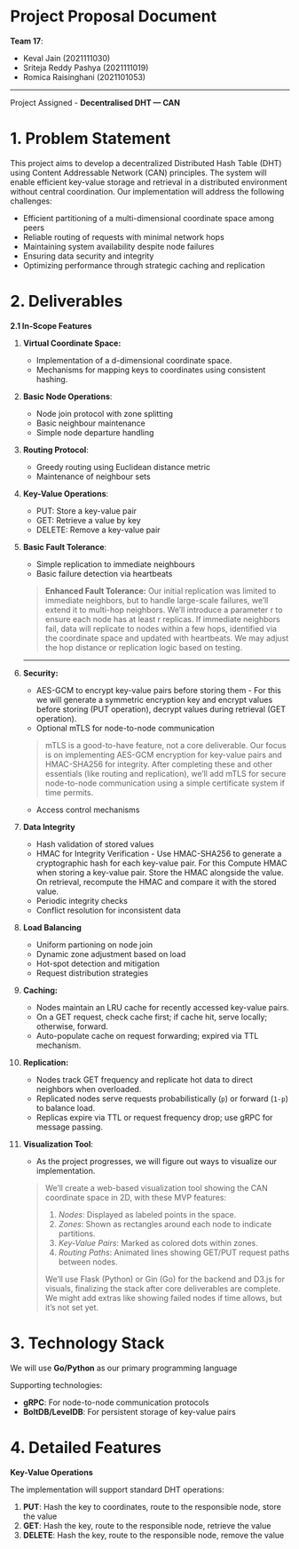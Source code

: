 # Project Proposal Document

**Team 17**: 

- Keval Jain (2021111030)
- Sriteja Reddy Pashya (2021111019)
- Romica Raisinghani (2021101053)

---

Project Assigned - **Decentralised DHT — CAN**

# 1. Problem Statement

This project aims to develop a decentralized Distributed Hash Table (DHT) using Content Addressable Network (CAN) principles. The system will enable efficient key-value storage and retrieval in a distributed environment without central coordination. Our implementation will address the following challenges:

- Efficient partitioning of a multi-dimensional coordinate space among peers
- Reliable routing of requests with minimal network hops
- Maintaining system availability despite node failures
- Ensuring data security and integrity
- Optimizing performance through strategic caching and replication

# 2. Deliverables

**2.1 In-Scope Features**

1. **Virtual Coordinate Space:**
    - Implementation of a d-dimensional coordinate space.
    - Mechanisms for mapping keys to coordinates using consistent hashing.
2. **Basic Node Operations**:
    - Node join protocol with zone splitting
    - Basic neighbour maintenance
    - Simple node departure handling
3. **Routing Protocol**:
    - Greedy routing using Euclidean distance metric
    - Maintenance of neighbour sets
4. **Key-Value Operations**:
    - PUT: Store a key-value pair
    - GET: Retrieve a value by key
    - DELETE: Remove a key-value pair
5. **Basic Fault Tolerance**:
    - Simple replication to immediate neighbours
    - Basic failure detection via heartbeats
    
    > **Enhanced Fault Tolerance:**
    Our initial replication was limited to immediate neighbors, but to handle large-scale failures, we’ll extend it to multi-hop neighbors. We’ll introduce a parameter r to ensure each node has at least r replicas. If immediate neighbors fail, data will replicate to nodes within a few hops, identified via the coordinate space and updated with heartbeats. We may adjust the hop distance or replication logic based on testing.  
    ****
    > 
6. **Security:**
    - AES-GCM to encrypt key-value pairs before storing them - For this we will generate a symmetric encryption key and encrypt values before storing (PUT operation), decrypt values during retrieval (GET operation).
    - Optional mTLS for node-to-node communication
    
    > mTLS is a good-to-have feature, not a core deliverable. Our focus is on implementing AES-GCM encryption for key-value pairs and HMAC-SHA256 for integrity. After completing these and other essentials (like routing and replication), we’ll add mTLS for secure node-to-node communication using a simple certificate system if time permits.
    > 
    - Access control mechanisms
7. **Data Integrity**
    - Hash validation of stored values
    - HMAC for Integrity Verification - Use HMAC-SHA256 to generate a cryptographic hash for each key-value pair. For this Compute HMAC when storing a key-value pair.
    Store the HMAC alongside the value.
    On retrieval, recompute the HMAC and compare it with the stored value.
    - Periodic integrity checks
    - Conflict resolution for inconsistent data
8. **Load Balancing**
    - Uniform partioning on node join
    - Dynamic zone adjustment based on load
    - Hot-spot detection and mitigation
    - Request distribution strategies
9. **Caching:**
    - Nodes maintain an LRU cache for recently accessed key-value pairs.
    - On a GET request, check cache first; if cache hit, serve locally; otherwise, forward.
    - Auto-populate cache on request forwarding; expired via TTL mechanism.
10. **Replication:**
    - Nodes track GET frequency and replicate hot data to direct neighbors when overloaded.
    - Replicated nodes serve requests probabilistically (`p`) or forward (`1-p`) to balance load.
    - Replicas expire via TTL or request frequency drop; use gRPC for message passing.
11. **Visualization Tool**:
    - As the project progresses, we will figure out ways to visualize our implementation.
    
    > We’ll create a web-based visualization tool showing the CAN coordinate space in 2D, with these MVP features:
    > 
    > 1. *Nodes*: Displayed as labeled points in the space.
    > 2. *Zones*: Shown as rectangles around each node to indicate partitions.
    > 3. *Key-Value Pairs*: Marked as colored dots within zones.
    > 4. *Routing Paths*: Animated lines showing GET/PUT request paths between nodes.
    > 
    > We’ll use Flask (Python) or Gin (Go) for the backend and D3.js for visuals, finalizing the stack after core deliverables are complete. We might add extras like showing failed nodes if time allows, but it’s not set yet.
    > 

# 3. Technology Stack

We will use **Go/Python** as our primary programming language

Supporting technologies:

- **gRPC**: For node-to-node communication protocols
- **BoltDB/LevelDB**: For persistent storage of key-value pairs

# 4. Detailed Features

 **Key-Value Operations**

The implementation will support standard DHT operations:

1. **PUT**: Hash the key to coordinates, route to the responsible node, store the value
2. **GET**: Hash the key, route to the responsible node, retrieve the value
3. **DELETE**: Hash the key, route to the responsible node, remove the value
